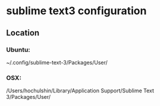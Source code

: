 # sublime text3 configuration

## Location

### Ubuntu: 
~/.config/sublime-text-3/Packages/User/

### OSX:
/Users/hochulshin/Library/Application Support/Sublime Text 3/Packages/User/
